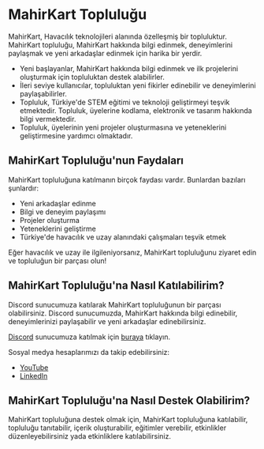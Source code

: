 # MahirKart Topluluğu

MahirKart, Havacılık teknolojileri alanında özelleşmiş bir topluluktur. MahirKart topluluğu, MahirKart hakkında bilgi edinmek, deneyimlerini paylaşmak ve yeni arkadaşlar edinmek için harika bir yerdir.

* Yeni başlayanlar, MahirKart hakkında bilgi edinmek ve ilk projelerini oluşturmak için topluluktan destek alabilirler.
* İleri seviye kullanıcılar, topluluktan yeni fikirler edinebilir ve deneyimlerini paylaşabilirler.
* Topluluk, Türkiye'de STEM eğitimi ve teknoloji geliştirmeyi teşvik etmektedir. Topluluk, üyelerine kodlama, elektronik ve tasarım hakkında bilgi vermektedir.
* Topluluk, üyelerinin yeni projeler oluşturmasına ve yeteneklerini geliştirmesine yardımcı olmaktadır.

## MahirKart Topluluğu'nun Faydaları

MahirKart topluluğuna katılmanın birçok faydası vardır. Bunlardan bazıları şunlardır:

* Yeni arkadaşlar edinme
* Bilgi ve deneyim paylaşımı
* Projeler oluşturma
* Yeteneklerini geliştirme
* Türkiye'de havacılık ve uzay alanındaki çalışmaları teşvik etmek 

Eğer havacılık ve uzay ile ilgileniyorsanız, MahirKart topluluğunu ziyaret edin ve topluluğun bir parçası olun!

## MahirKart Topluluğu'na Nasıl Katılabilirim?

Discord sunucumuza katılarak MahirKart topluluğunun bir parçası olabilirsiniz. Discord sunucumuzda, MahirKart hakkında bilgi edinebilir, deneyimlerinizi paylaşabilir ve yeni arkadaşlar edinebilirsiniz.

[Discord](https://discord.gg/AzAHFzzZ) sunucumuza katılmak için [buraya](https://discord.gg/AzAHFzzZ) tıklayın.

Sosyal medya hesaplarımızı da takip edebilirsiniz:

<!-- * [Instagram]() -->
* [YouTube](https://www.youtube.com/channel/UCF7vLcl_LrbgDuhc3QTLn0w)
* [LinkedIn](https://www.linkedin.com/company/mahirkart-teknoloji)

## MahirKart Topluluğu'na Nasıl Destek Olabilirim?

MahirKart topluluğuna destek olmak için, MahirKart topluluğuna katılabilir, topluluğu tanıtabilir, içerik oluşturabilir, eğitimler verebilir, etkinlikler düzenleyebilirsiniz yada etkinliklere katılabilirsiniz.